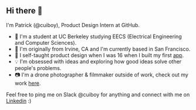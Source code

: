 ## Hi there 👋

I'm Patrick (@cuiboy), Product Design Intern at GitHub.

- 📘 I'm a student at UC Berkeley studying EECS (Electrical Engineering and Computer Sciences).
- 📍 I'm originally from Irvine, CA and I'm currently based in San Francisco.
- 🎨 I self-taught product design when I was 16 when I built my first [app](https://www.youtube.com/watch?v=sUxqTC2_dTk&themeRefresh=1).
- 💡 I'm obsessed with ideas and exploring how good ideas solve other people's problems.
- 📷 I'm a drone photographer & filmmaker outside of work, check out my work [here](http://instagram.com/patrick.drone).

Feel free to ping me on Slack @cuiboy for anything and connect with me on [Linkedin](https://linkedin.com/in/cuipatrick) :)

<!--
**Cuiboy/Cuiboy** is a ✨ _special_ ✨ repository because its `README.md` (this file) appears on your GitHub profile.

Here are some ideas to get you started:

- 🔭 I’m currently working on ...
- 🌱 I’m currently learning ...
- 👯 I’m looking to collaborate on ...
- 🤔 I’m looking for help with ...
- 💬 Ask me about ...
- 📫 How to reach me: ...
- 😄 Pronouns: ...
- ⚡ Fun fact: ...
-->
